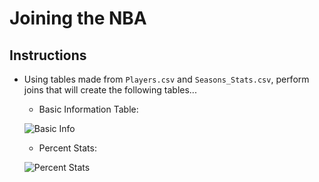 # Joining the NBA

## Instructions

* Using tables made from `Players.csv` and `Seasons_Stats.csv`, perform joins that will create the following tables...

    * Basic Information Table:

    ![Basic Info](../../Images/08-JoiningNBA_BasicInfo.png)

    * Percent Stats:

    ![Percent Stats](../../Images/08-JoiningNBA_PercentStats.png)

